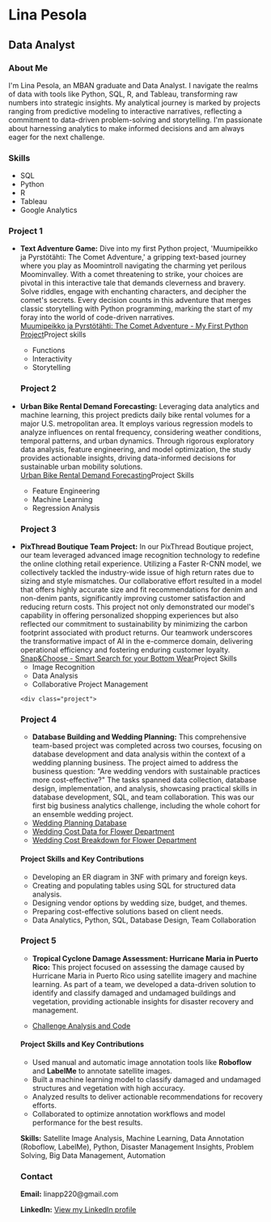 
<html>
<head>
</head>
<body>
  <h1>Lina Pesola</h1>
  <h2>Data Analyst</h2>
  <h3>About Me</h3>
  <p> I'm Lina Pesola, an MBAN graduate and Data Analyst. I navigate the realms of data with tools like Python, SQL, R, and Tableau, transforming raw numbers into strategic insights. My analytical journey is marked by projects ranging from predictive modeling to interactive narratives, reflecting a commitment to data-driven problem-solving and storytelling. I'm passionate about harnessing analytics to make informed decisions and am always eager for the next challenge.  </p>

  <h3>Skills</h3>
  <ul>
    <li>SQL</li>
    <li>Python</li>
    <li>R</li>
    <li>Tableau</li>
    <li>Google Analytics</li>
  </ul>
  
  <h3>Project 1</h3>
  <ul>
    <li><strong>Text Adventure Game:</strong> Dive into my first Python project, 'Muumipeikko ja Pyrstötähti: The Comet Adventure,' a gripping text-based journey where you play as Moomintroll navigating the charming yet perilous Moominvalley. With a comet threatening to strike, your choices are pivotal in this interactive tale that demands cleverness and bravery. Solve riddles, engage with enchanting characters, and decipher the comet's secrets. Every decision counts in this adventure that merges classic storytelling with Python programming, marking the start of my foray into the world of code-driven narratives.</li> 
<a href="Text%20adventure%20game%20-%20Comet%20in%20moominland.html">Muumipeikko ja Pyrstötähti: The Comet Adventure - My First Python Project</a></
<h3>Project skills</h3>
 <ul>
    <li>Functions</li>
    <li>Interactivity</li>
    <li>Storytelling</li>
  </ul>

  <h3>Project 2</h3>
  <li><strong>Urban Bike Rental Demand Forecasting:</strong> Leveraging data analytics and machine learning, this project predicts daily bike rental volumes for a major U.S. metropolitan area. It employs various regression models to analyze influences on rental frequency, considering weather conditions, temporal patterns, and urban dynamics. Through rigorous exploratory data analysis, feature engineering, and model optimization, the study provides actionable insights, driving data-informed decisions for sustainable urban mobility solutions.</li>
  <a href="Urban%20Bike%20Rental%20Demand%20Forecasting.html">Urban Bike Rental Demand Forecasting</a></
  <h3>Project Skills</h3>
  <ul>
    <li>Feature Engineering</li>
    <li>Machine Learning</li>
    <li>Regression Analysis</li>
  </ul>

   <h3>Project 3</h3>
   <li><strong>PixThread Boutique Team Project:</strong> In our PixThread Boutique project, our team leveraged advanced image recognition technology to redefine the online clothing retail experience. Utilizing a Faster R-CNN model, we collectively tackled the industry-wide issue of high return rates due to sizing and style mismatches. Our collaborative effort resulted in a model that offers highly accurate size and fit recommendations for denim and non-denim pants, significantly improving customer satisfaction and reducing return costs. This project not only demonstrated our model's capability in offering personalized shopping experiences but also reflected our commitment to sustainability by minimizing the carbon footprint associated with product returns. Our teamwork underscores the transformative impact of AI in the e-commerce domain, delivering operational efficiency and fostering enduring customer loyalty.
<a href="Team_03_Snap%26Choose_Classification_Model.pdf">Snap&Choose - Smart Search for your Bottom Wear</a></
<h3>Project Skills</h3>
  <ul>
    <li>Image Recognition</li>
    <li>Data Analysis</li>
    <li>Collaborative Project Management</li>
  </ul>

    <div class="project">
  <h3>Project 4</h3>
  <ul>
    <li>
      <strong>Database Building and Wedding Planning:</strong> This comprehensive team-based project was completed across two courses, focusing on database development and data analysis within the context of a wedding planning business. The project aimed to address the business question: "Are wedding vendors with sustainable practices more cost-effective?" The tasks spanned data collection, database design, implementation, and analysis, showcasing practical skills in database development, SQL, and team collaboration. This was our first big business analytics challenge, including the whole cohort for an ensemble wedding project.
    </li>
  </ul>
  <ul>
    <li><a href="DATABASE-WEDDING-MBAN.pdf">Wedding Planning Database</a></li>
    <li><a href="1220203_WEDDING_COST_DATA_BUSINESS_CHALLENGE_1_TEAM_1.txt">Wedding Cost Data for Flower Department</a></li>
    <li><a href="1220203_WEDDING_COST_BREAKDOWN_BUSINESS_CHALLENGE_1_TEAM_1.html">Wedding Cost Breakdown for Flower Department</a></li>
  </ul>
  <h4>Project Skills and Key Contributions</h4>
  <ul>
    <li>Developing an ER diagram in 3NF with primary and foreign keys.</li>
    <li>Creating and populating tables using SQL for structured data analysis.</li>
    <li>Designing vendor options by wedding size, budget, and themes.</li>
    <li>Preparing cost-effective solutions based on client needs.</li>
    <li>Data Analytics, Python, SQL, Database Design, Team Collaboration</li>
  </ul>
</div>

<div class="project">
  <h3>Project 5</h3>
  <ul>
    <li>
      <strong>Tropical Cyclone Damage Assessment: Hurricane Maria in Puerto Rico:</strong> This project focused on assessing the damage caused by Hurricane Maria in Puerto Rico using satellite imagery and machine learning. As part of a team, we developed a data-driven solution to identify and classify damaged and undamaged buildings and vegetation, providing actionable insights for disaster recovery and management.
    </li>
  </ul>
  <ul>
    <li><a href="Team_03_A1_MBAN1_Business_Challenge.html">Challenge Analysis and Code</a></li>
  </ul>
  <h4>Project Skills and Key Contributions</h4>
  <ul>
    <li>Used manual and automatic image annotation tools like <strong>Roboflow</strong> and <strong>LabelMe</strong> to annotate satellite images.</li>
    <li>Built a machine learning model to classify damaged and undamaged structures and vegetation with high accuracy.</li>
    <li>Analyzed results to deliver actionable recommendations for recovery efforts.</li>
    <li>Collaborated to optimize annotation workflows and model performance for the best results.</li>
  </ul>
  <p><strong>Skills:</strong> Satellite Image Analysis, Machine Learning, Data Annotation (Roboflow, LabelMe), Python, Disaster Management Insights, Problem Solving, Big Data Management, Automation</p>
</div>

    

  <h3>Contact</h3>
  <p><strong>Email:</strong> linapp220@gmail.com</p>
  <p><strong>LinkedIn:</strong> <a href="https://www.linkedin.com/in/ellapesola/">View my LinkedIn profile</a></p>

